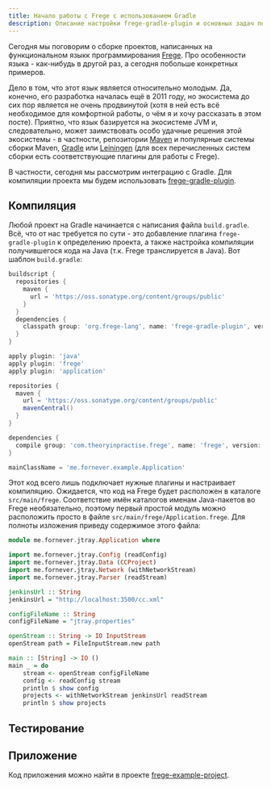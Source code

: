 ```yaml
---
title: Начало работы с Frege с использованием Gradle
description: Описание настройки frege-gradle-plugin и основных задач по сборке проектов на Frege с использованием Gradle.
---
```


Сегодня мы поговорим о сборке проектов, написанных на функциональном языкк программирования
[Frege](http://www.frege-lang.org). Про особенности языка - как-нибудь в другой раз, а сегодня побольше конкретных
примеров.

Дело в том, что этот язык является относительно молодым. Да, конечно, его разработка началась ещё в 2011 году, но
экосистема до сих пор является не очень продвинутой (хотя в ней есть всё необходимое для комфортной работы, о чём я и
хочу рассказать в этом посте). Приятно, что язык базируется на экосистеме JVM и, следовательно, может заимствовать особо
удачные решения этой экосистемы - в частности, репозитории [Maven](https://maven.apache.org/) и популярные системы
сборки Maven, [Gradle](https://gradle.org/) или [Leiningen](http://leiningen.org/) (для всех перечисленных систем сборки
есть соответствующие плагины для работы с Frege).

В частности, сегодня мы рассмотрим интеграцию с Gradle. Для компиляции проекта мы будем использовать
[frege-gradle-plugin](https://github.com/Frege/frege-gradle-plugin).

## Компиляция

Любой проект на Gradle начинается с написания файла `build.gradle`. Всё, что от нас требуется по сути - это добавление
плагина `frege-gradle-plugin` к определению проекта, а также настройка компиляции получившегося кода на Java (т.к. Frege
транслируется в Java). Вот шаблон `build.gradle`:

```groovy
buildscript {
  repositories {
    maven {
      url = 'https://oss.sonatype.org/content/groups/public'
    }
  }
  dependencies {
    classpath group: 'org.frege-lang', name: 'frege-gradle-plugin', version: '0.2'
  }
}

apply plugin: 'java'
apply plugin: 'frege'
apply plugin: 'application'

repositories {
  maven {
    url = 'https://oss.sonatype.org/content/groups/public'
    mavenCentral()
  }
}

dependencies {
  compile group: 'com.theoryinpractise.frege', name: 'frege', version: '3.22.367-g2737683'
}

mainClassName = 'me.fornever.example.Application'
```

Этот код всего лишь подключает нужные плагины и настраивает компиляцию. Ожидается, что код на Frege будет расположен в
каталоге `src/main/frege`. Соответствие имён каталогов именам Java-пакетов во Frege необязательно, поэтому первый
простой модуль можно расположить просто в файле `src/main/frege/Application.frege`. Для полноты изложения приведу
содержимое этого файла:

```haskell
module me.fornever.jtray.Application where

import me.fornever.jtray.Config (readConfig)
import me.fornever.jtray.Data (CCProject)
import me.fornever.jtray.Network (withNetworkStream)
import me.fornever.jtray.Parser (readStream)

jenkinsUrl :: String
jenkinsUrl = "http://localhost:3500/cc.xml"

configFileName :: String
configFileName = "jtray.properties"

openStream :: String -> IO InputStream
openStream path = FileInputStream.new path

main :: [String] -> IO ()
main _ = do
    stream <- openStream configFileName
    config <- readConfig stream
    println $ show config
    projects <- withNetworkStream jenkinsUrl readStream
    println $ show projects

```

## Тестирование

## Приложение

Код приложения можно найти в проекте [frege-example-project](https://github.com/ForNeVeR/frege-example-project).

